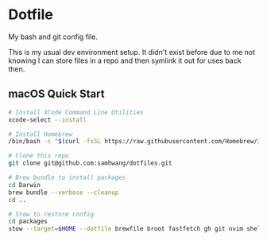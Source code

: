 # Dotfile

My bash and git config file.

This is my usual dev environment setup. It didn't exist before due to me not knowing I can store files in a repo and then symlink it out for uses back then.

## macOS Quick Start

```bash
# Install XCode Command Line Utilities
xcode-select --install

# Install Homebrew
/bin/bash -c "$(curl -fsSL https://raw.githubusercontent.com/Homebrew/install/HEAD/install.sh)"

# Clone this repo
git clone git@github.com:samhwang/dotfiles.git

# Brew bundle to install packages
cd Darwin
brew bundle --verbose --cleanup
cd ..

# Stow to restore config
cd packages
stow --target=$HOME --dotfile brewfile broot fastfetch gh git nvim sheldon starship testcontainers thefuck vim zed zsh
```
